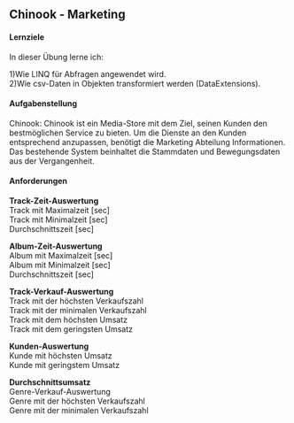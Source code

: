 Chinook - Marketing 
--

<h4>Lernziele</h4>

In dieser Übung lerne ich:

1)Wie LINQ für Abfragen angewendet wird. <br>
2)Wie csv-Daten in Objekten transformiert werden (DataExtensions).<br>
<h4>Aufgabenstellung</h4>

Chinook:
Chinook ist ein Media-Store mit dem Ziel, seinen Kunden den bestmöglichen Service zu bieten. Um
die Dienste an den Kunden entsprechend anzupassen, benötigt die Marketing Abteilung
Informationen. Das bestehende System beinhaltet die Stammdaten und Bewegungsdaten aus der
Vergangenheit.

<h4>Anforderungen</h4>

__Track-Zeit-Auswertung__<br>
Track mit Maximalzeit [sec]<br>
Track mit Minimalzeit [sec] <br>
Durchschnittszeit [sec] <br>

__Album-Zeit-Auswertung__ <br>
Album mit Maximalzeit [sec]<br>
Album mit Minimalzeit [sec] <br>
Durchschnittszeit [sec] <br>

__Track-Verkauf-Auswertung__<br>
Track mit der höchsten Verkaufszahl<br>
Track mit der minimalen Verkaufszahl<br>
Track mit dem höchsten Umsatz<br>
Track mit dem geringsten Umsatz<br>

__Kunden-Auswertung__<br>
Kunde mit höchsten Umsatz<br>
Kunde mit geringstem Umsatz<br>

__Durchschnittsumsatz__<br>
Genre-Verkauf-Auswertung<br>
Genre mit der höchsten Verkaufszahl<br>
Genre mit der minimalen Verkaufszahl<br>
